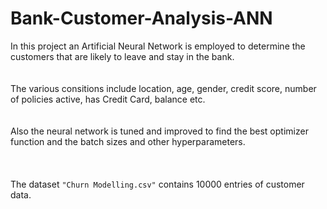 # Bank-Customer-Analysis-ANN
In this project an Artificial Neural Network is employed to determine the customers that are likely to leave and stay in the bank.<br />
<br />
<br />
The various consitions include location, age, gender, credit score, number of policies active, has Credit Card, balance etc.<br />
<br />
<br />
Also the neural network is tuned and improved to find the best optimizer function and the batch sizes and other hyperparameters.<br />
<br />
<br />
<br />
The dataset ``` "Churn Modelling.csv" ``` contains 10000 entries of customer data.
